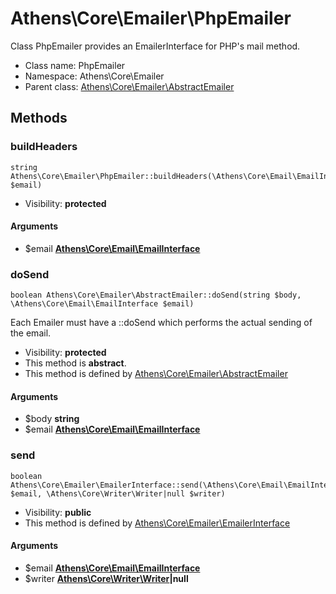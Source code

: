 Athens\Core\Emailer\PhpEmailer
===============

Class PhpEmailer provides an EmailerInterface for PHP&#039;s mail method.




* Class name: PhpEmailer
* Namespace: Athens\Core\Emailer
* Parent class: [Athens\Core\Emailer\AbstractEmailer](Athens-Core-Emailer-AbstractEmailer.md)







Methods
-------


### buildHeaders

    string Athens\Core\Emailer\PhpEmailer::buildHeaders(\Athens\Core\Email\EmailInterface $email)





* Visibility: **protected**


#### Arguments
* $email **[Athens\Core\Email\EmailInterface](Athens-Core-Email-EmailInterface.md)**



### doSend

    boolean Athens\Core\Emailer\AbstractEmailer::doSend(string $body, \Athens\Core\Email\EmailInterface $email)

Each Emailer must have a ::doSend which performs the actual sending of
the email.



* Visibility: **protected**
* This method is **abstract**.
* This method is defined by [Athens\Core\Emailer\AbstractEmailer](Athens-Core-Emailer-AbstractEmailer.md)


#### Arguments
* $body **string**
* $email **[Athens\Core\Email\EmailInterface](Athens-Core-Email-EmailInterface.md)**



### send

    boolean Athens\Core\Emailer\EmailerInterface::send(\Athens\Core\Email\EmailInterface $email, \Athens\Core\Writer\Writer|null $writer)





* Visibility: **public**
* This method is defined by [Athens\Core\Emailer\EmailerInterface](Athens-Core-Emailer-EmailerInterface.md)


#### Arguments
* $email **[Athens\Core\Email\EmailInterface](Athens-Core-Email-EmailInterface.md)**
* $writer **[Athens\Core\Writer\Writer](Athens-Core-Writer-Writer.md)|null**


